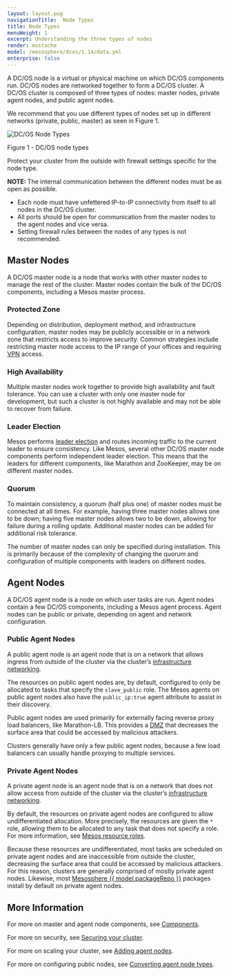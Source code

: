 ```yaml
---
layout: layout.pug
navigationTitle:  Node Types
title: Node Types
menuWeight: 1
excerpt: Understanding the three types of nodes
render: mustache
model: /mesosphere/dcos/1.14/data.yml
enterprise: false
---
```


A DC/OS node is a virtual or physical machine on which DC/OS components run. DC/OS nodes are networked together to form a DC/OS cluster. A DC/OS cluster is composed of three types of nodes: master nodes, private agent nodes, and public agent nodes.

We recommend that you use different types of nodes set up in different networks (private, public, master) as seen in Figure 1.

![DC/OS Node Types](/mesosphere/dcos/1.14/img/node-types-redesigned.png)

Figure 1 - DC/OS node types

Protect your cluster from the outside with firewall settings specific for the node type.

<p class="message--note"><strong>NOTE: </strong>The internal communication between the different nodes must be as open as possible.</p>

- Each node must have unfettered IP-to-IP connectivity from itself to all nodes in the DC/OS cluster.
- All ports should be open for communication from the master nodes to the agent nodes and vice versa.
- Setting firewall rules between the nodes of any types is not recommended.

## Master Nodes

A DC/OS master node is a node that works with other master nodes to manage the rest of the cluster. Master nodes contain the bulk of the DC/OS components, including a Mesos master process.

### Protected Zone

Depending on distribution, deployment method, and infrastructure configuration, master nodes may be publicly accessible or in a network zone that restricts access to improve security. Common strategies include restricting master node access to the IP range of your offices and requiring [VPN](https://en.wikipedia.org/wiki/Virtual_private_network) access.

### High Availability

Multiple master nodes work together to provide high availability and fault tolerance. You can use a cluster with only one master node for development, but such a cluster is not highly available and may not be able to recover from failure.

### Leader Election

Mesos performs [leader election](https://en.wikipedia.org/wiki/Leader_election) and routes incoming traffic to the current leader to ensure consistency. Like Mesos, several other DC/OS master node components perform independent leader election. This means that the leaders for different components, like Marathon and ZooKeeper, may be on different master nodes.

### Quorum

To maintain consistency, a quorum (half plus one) of master nodes must be connected at all times. For example, having three master nodes allows one to be down; having five master nodes allows two to be down, allowing for failure during a rolling update. Additional master nodes can be added for additional risk tolerance.

The number of master nodes can only be specified during installation. This is primarily because of the complexity of changing the quorum and configuration of multiple components with leaders on different nodes.

## Agent Nodes

A DC/OS agent node is a node on which user tasks are run. Agent nodes contain a few DC/OS components, including a Mesos agent process. Agent nodes can be public or private, depending on agent and network configuration.

### Public Agent Nodes

A public agent node is an agent node that is on a network that allows ingress from outside of the cluster via the cluster’s [infrastructure networking](/mesosphere/dcos/1.14/overview/concepts/#infrastructure-network).

The resources on public agent nodes are, by default, configured to only be allocated to tasks that specify the `slave_public` role. The Mesos agents on public agent nodes also have the `public_ip:true` agent attribute to assist in their discovery.

Public agent nodes are used primarily for externally facing reverse proxy load balancers, like Marathon-LB. This provides a [DMZ](https://en.wikipedia.org/wiki/DMZ_%28computing%29) that decreases the surface area that could be accessed by malicious attackers.

Clusters generally have only a few public agent nodes, because a few load balancers can usually handle proxying to multiple services.

### Private Agent Nodes

A private agent node is an agent node that is on a network that does not allow access from outside of the cluster via the cluster’s [infrastructure networking](/mesosphere/dcos/1.14/overview/concepts/#infrastructure-network).

By default, the resources on private agent nodes are configured to allow undifferentiated allocation. More precisely, the resources are given the `*` role, allowing them to be allocated to any task that does not specify a role. For more information, see [Mesos resource roles](http://mesos.apache.org/documentation/latest/roles/).

Because these resources are undifferentiated, most tasks are scheduled on private agent nodes and are inaccessible from outside the cluster, decreasing the surface area that could be accessed by malicious attackers. For this reason, clusters are generally comprised of mostly private agent nodes. Likewise, most [Mesosphere {{ model.packageRepo }}](/mesosphere/dcos/1.14/overview/concepts/#mesosphere-universe) packages install by default on private agent nodes.

## More Information

For more on master and agent node components, see [Components](/mesosphere/dcos/1.14/overview/architecture/components/).

For more on security, see [Securing your cluster](/mesosphere/dcos/1.14/administering-clusters/securing-your-cluster/).

For more on scaling your cluster, see [Adding agent nodes](/mesosphere/dcos/1.14/administering-clusters/add-a-node/).

For more on configuring public nodes, see [Converting agent node types](/mesosphere/dcos/1.14/administering-clusters/convert-agent-type/).

